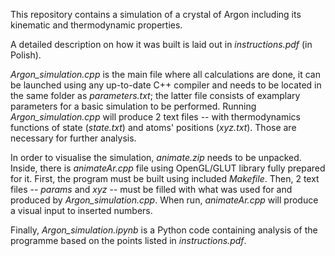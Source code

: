 This repository contains a simulation of a crystal of Argon including its kinematic and thermodynamic properties.

A detailed description on how it was built is laid out in _instructions.pdf_ (in Polish).

_Argon_simulation.cpp_ is the main file where all calculations are done, it can be launched using any up-to-date C++ compiler and needs to be located in the same folder as _parameters.txt_; the latter file consists of examplary parameters for a basic simulation to be performed. Running _Argon_simulation.cpp_ will produce 2 text files -- with thermodynamics functions of state (_state.txt_) and atoms' positions (_xyz.txt_). Those are necessary for further analysis.

In order to visualise the simulation, _animate.zip_ needs to be unpacked. Inside, there is _animateAr.cpp_ file using OpenGL/GLUT library fully prepared for it. First, the program must be built using included _Makefile_. Then, 2 text files -- _params_ and _xyz_ -- must be filled with what was used for and produced by _Argon_simulation.cpp_. When run, _animateAr.cpp_ will produce a visual input to inserted numbers.

Finally, _Argon_simulation.ipynb_ is a Python code containing analysis of the programme based on the points listed in _instructions.pdf_.
